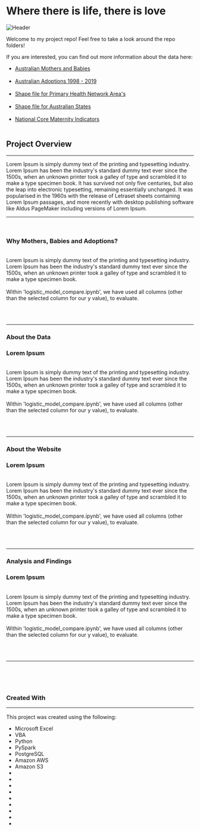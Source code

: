 # Where there is life, there is love
![Header](readme_images/header.jpg)<br>

Welcome to my project repo! 
Feel free to take a look around the repo folders!<br>
 

If you are interested, you can find out more information about the data here:<br>
* [Australian Mothers and Babies](https://www.aihw.gov.au/reports-data/population-groups/mothers-babies/data)<br><br>
* [Australian Adoptions 1998 - 2019](https://www.aihw.gov.au/reports-data/health-welfare-services/adoptions/data)<br><br>
* [Shape file for Primary Health Network Area's](https://www1.health.gov.au/internet/main/publishing.nsf/Content/PHN-Digital)<br><br>
* [Shape file for Australian States](https://www.arcgis.com/home/item.html?id=66e2eac498084e218dee3a8a7f625f5f)<br><br>
* [National Core Maternity Indicators](https://www.aihw.gov.au/reports-data/population-groups/mothers-babies/data)<br><br>

## Project Overview
<hr>
Lorem Ipsum is simply dummy text of the printing and typesetting industry. Lorem Ipsum has been the industry's standard dummy text ever since the 1500s, when an unknown printer took a galley of type and scrambled it to make a type specimen book. It has survived not only five centuries, but also the leap into electronic typesetting, remaining essentially unchanged. It was popularised in the 1960s with the release of Letraset sheets containing Lorem Ipsum passages, and more recently with desktop publishing software like Aldus PageMaker including versions of Lorem Ipsum.
<hr>
<br>

<h3>Why Mothers, Babies and Adoptions?</h3>
<p><br>
Lorem Ipsum is simply dummy text of the printing and typesetting industry. Lorem Ipsum has been the industry's standard dummy text ever since the 1500s, when an unknown printer took a galley of type and scrambled it to make a type specimen book.
<br><br>
Within 'logistic_model_compare.ipynb', we have used all columns (other than the selected column for our y value), to evaluate. <p>
<br><br>
<hr>



### About the Data
<h3>Lorem Ipsum</h3>
<p><br>
Lorem Ipsum is simply dummy text of the printing and typesetting industry. Lorem Ipsum has been the industry's standard dummy text ever since the 1500s, when an unknown printer took a galley of type and scrambled it to make a type specimen book.
<br><br>
Within 'logistic_model_compare.ipynb', we have used all columns (other than the selected column for our y value), to evaluate. <p>
<br><br>
<hr>

### About the Website
<h3>Lorem Ipsum</h3>
<p><br>
Lorem Ipsum is simply dummy text of the printing and typesetting industry. Lorem Ipsum has been the industry's standard dummy text ever since the 1500s, when an unknown printer took a galley of type and scrambled it to make a type specimen book.
<br><br>
Within 'logistic_model_compare.ipynb', we have used all columns (other than the selected column for our y value), to evaluate. <p>
<br><br>
<hr>

### Analysis and Findings
<h3>Lorem Ipsum</h3>
<p><br>
Lorem Ipsum is simply dummy text of the printing and typesetting industry. Lorem Ipsum has been the industry's standard dummy text ever since the 1500s, when an unknown printer took a galley of type and scrambled it to make a type specimen book.
<br><br>
Within 'logistic_model_compare.ipynb', we have used all columns (other than the selected column for our y value), to evaluate. <p>
<br><br>
<hr>



<br><br><br>



### Created With<hr>
This project was created using the following:<br>
* Microsoft Excel
* VBA
* Python
* PySpark
* PostgreSQL
* Amazon AWS
* Amazon S3
* 
* 
* 
* 
* 
* 
* 
* 
* 




